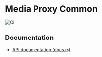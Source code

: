 # Media Proxy Common

![CI](https://github.com/ThePicoNerd/mediaproxy-server/workflows/CI/badge.svg)

## Documentation

- [API documentation (docs.rs)](https://docs.rs/mediaproxy-common)

